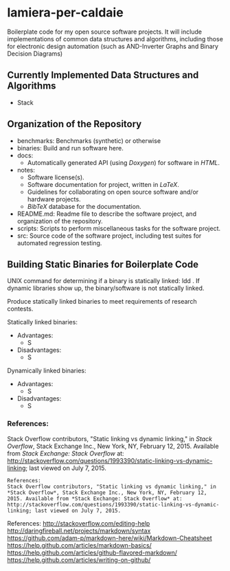 # lamiera-per-caldaie


Boilerplate code for my open source software projects. It will include implementations of common data structures and algorithms, including those for electronic design automation (such as AND-Inverter Graphs and Binary Decision Diagrams)



## Currently Implemented Data Structures and Algorithms
- Stack













## Organization of the Repository
- benchmarks: Benchmarks (synthetic) or otherwise
- binaries: Build and run software here.
- docs:
	* Automatically generated API (using *Doxygen*) for software in *HTML*.
- notes:
	* Software license(s).
	* Software documentation for project, written in *LaTeX*.
	* Guidelines for collaborating on open source software and/or hardware projects.
	* *BibTeX* database for the documentation.
- README.md: Readme file to describe the software project, and organization of the repository.
- scripts: Scripts to perform miscellaneous tasks for the software project.
- src: Source code of the software project, including test suites for automated regression testing.







## Building Static Binaries for Boilerplate Code

UNIX command for determining if a binary is statically linked: ldd <binary>. If dynamic libraries show up, the binary/software is not statically linked. 

Produce statically linked binaries to meet requirements of research contests.

Statically linked binaries:
- Advantages:
	* S
- Disadvantages:
	* S

Dynamically linked binaries:
- Advantages:
	* S
- Disadvantages:
	* S





### References:  
Stack Overflow contributors, "Static linking vs dynamic linking," in *Stack Overflow*, Stack Exchange Inc., New York, NY, February 12, 2015. Available from *Stack Exchange: Stack Overflow* at: http://stackoverflow.com/questions/1993390/static-linking-vs-dynamic-linking; last viewed on July 7, 2015.

	References:
	Stack Overflow contributors, "Static linking vs dynamic linking," in *Stack Overflow*, Stack Exchange Inc., New York, NY, February 12, 2015. Available from *Stack Exchange: Stack Overflow* at: http://stackoverflow.com/questions/1993390/static-linking-vs-dynamic-linking; last viewed on July 7, 2015.






References:
http://stackoverflow.com/editing-help
http://daringfireball.net/projects/markdown/syntax
https://github.com/adam-p/markdown-here/wiki/Markdown-Cheatsheet
https://help.github.com/articles/markdown-basics/
https://help.github.com/articles/github-flavored-markdown/
https://help.github.com/articles/writing-on-github/
